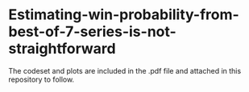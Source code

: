 # Estimating-win-probability-from-best-of-7-series-is-not-straightforward

The codeset and plots are included in the .pdf file and attached in this repository to follow.
